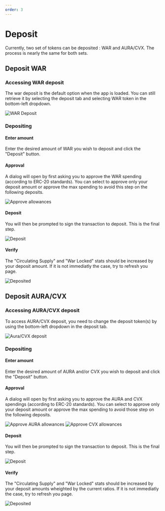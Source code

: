 ```yaml
---
order: 3
---
```


# Deposit

Currently, two set of tokens can be deposited : WAR and AURA/CVX. The process is nearly the same for both sets.

## Deposit WAR

### Accessing WAR deposit

The war deposit is the default option when the app is loaded. You can still retrieve it by selecting the deposit tab and selecting WAR token in the bottom-left dropdown.

![WAR Deposit](../assets/WarDeposit.png)

### Depositing

#### Enter amount

Enter the desired amount of WAR you wish to deposit and click the "Deposit" button.

#### Approval

A dialog will open by first asking you to approve the WAR spending (according to ERC-20 standards).
You can select to approve only your deposit amount or approve the max spending to avoid this step on the following deposits.

![Approve allowances](../assets/WarDeposit-Approve.png)

#### Deposit

You will then be prompted to sign the transaction to deposit. This is the final step.

![Deposit](../assets/WarDeposit-Deposit.png)

#### Verify

The "Circulating Supply" and "War Locked" stats should be increased by your deposit amount. If it is not immediatly the case, try to refresh you page.

![Deposited](../assets/WarDeposit-Deposited.png)


## Deposit AURA/CVX
### Accessing AURA/CVX deposit

To access AURA/CVX deposit, you need to change the deposit token(s) by using the bottom-left dropdown in the deposit tab.

![Aura/CVX deposit](../assets/AuraCvxDeposit.png)

### Depositing

#### Enter amount

Enter the desired amount of AURA and/or CVX you wish to deposit and click the "Deposit" button.

#### Approval

A dialog will open by first asking you to approve the AURA and CVX spendings (according to ERC-20 standards).
You can select to approve only your deposit amount or approve the max spending to avoid those step on the following deposits.

![Approve AURA allowances](../assets/AuraCvxDeposit-ApproveAura.png)
![Approve CVX allowances](../assets/AuraCvxDeposit-ApproveCvx.png)

#### Deposit

You will then be prompted to sign the transaction to deposit. This is the final step.

![Deposit](../assets/AuraCvxDeposit-Deposit.png)

#### Verify

The "Circulating Supply" and "War Locked" stats should be increased by your deposit amounts wheighted by the current ratios. If it is not immediatly the case, try to refresh you page.

![Deposited](../assets/AuraCvxDeposit-Deposited.png)